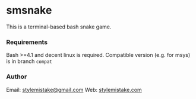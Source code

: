 smsnake
=======

This is a terminal-based bash snake game.

### Requirements
Bash >=4.1 and decent linux is required.
Compatible version (e.g. for msys) is in branch ```compat```

### Author
Email: stylemistake@gmail.com
Web: [stylemistake.com](http://stylemistake.com)
